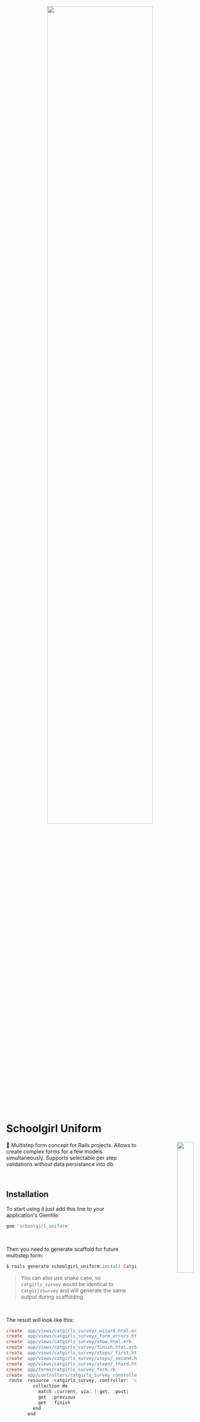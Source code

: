 <br>
<br>
<p align="center">
  <a href="#">
    <img align="center" width="75%" src="https://user-images.githubusercontent.com/2478436/210048098-9d09b442-f057-42e1-b77b-94277928e452.png"/> 
  </a>
</p>
<br>

# Schoolgirl Uniform

<p align="right">
  <a href="#schoolgirl-uniform">
    <img align="right" width="30%" src="https://user-images.githubusercontent.com/2478436/210023063-339c9be3-5ac3-4d9b-87a1-60d1d8462861.png"/> 
  </a>
</p>

:feet: Multistep form concept for Rails projects. Allows to create complex forms for a few models simultaneously. Supports selectable per step validations without data persistance into db.

<br>

## Installation

To start using it just add this line to your application's Gemfile:

```ruby
gem 'schoolgirl_uniform'
```
<br>

Then you need to generate scaffold for future multistep form:

```ruby
$ rails generate schoolgirl_uniform:install CatgirlsSurvey
```

> You can also use snake case, so `catgirls_survey` would be identical to `CatgirlsSurvey` and will generate the same output during scaffolding.

<br>

The result will look like this:

```flex
create  app/views/catgirls_survey/_wizard.html.erb
create  app/views/catgirls_survey/_form_errors.html.erb
create  app/views/catgirls_survey/show.html.erb
create  app/views/catgirls_survey/finish.html.erb
create  app/views/catgirls_survey/steps/_first.html.erb
create  app/views/catgirls_survey/steps/_second.html.erb
create  app/views/catgirls_survey/steps/_third.html.erb
create  app/forms/catgirls_survey_form.rb
create  app/controllers/catgirls_survey_controller.rb
 route  resource :catgirls_survey, controller: 'catgirls_survey', only: :show do
          collection do
            match :current, via: [:get, :post]
            get  :previous
            get  :finish
          end
        end

```

<br clear="right">
    
## Usage

1. Inside the `Form` file declare the steps:

  ```ruby
  # CatgirlsSurveyForm

  def self.steps
    %w[first second third]
  end
  ```
2. Define form fields

  ```ruby
  # CatgirlsSurveyForm  
  
  attribute :username, String
  ```
3. Define validation and select appropriate step for it
  ```ruby
  # CatgirlsSurveyForm 
  
  validates :username, presence: true, if: proc { on_step('second') }
  ```
4. Inside `save!` method build your records, set them with form attributes and save them in transaction. 
   Use `.save!(validate: false)` to skip native validations on model.
   In order to return the result set the `@identifier` with created records reference/references 
   ( e.g. `{user_id: 1, personal_data_id: 2}` )
  ```ruby
  # CatgirlsSurveyForm 
  
  def save!
    user = User.new(username: username)
    personal_data = user.build_personal_data(email: email)
    
    ActiveRecord::Base.transaction do
      user.save!(validate: false)
      personal_data.save!(validate: false)
    end
    
    @identifier = user.id
  end
  ```
  

## Contributing

Bug reports and pull requests are welcome on GitHub at https://github.com/vergilet/schoolgirl_uniform
    
Feel free to contribute:
1. Fork it (https://github.com/vergilet/schoolgirl_uniform/fork)
2. Create your feature branch (git checkout -b my-new-feature)
3. Commit your changes (git commit -am 'Add some feature')
4. Push to the branch (git push origin my-new-feature)
5. Create new Pull Request



## License
The gem is available as open source under the terms of the MIT License.

Copyright © 2016 Yaro.

[![GitHub license](https://img.shields.io/badge/license-MIT-brightgreen)](https://raw.githubusercontent.com/vergilet/schoolgirl_uniform/master/LICENSE)

